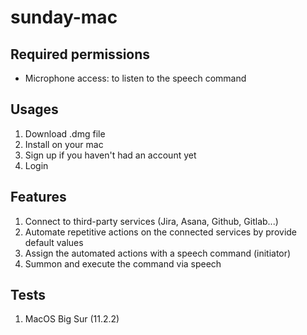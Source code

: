# sunday-mac

## Required permissions

  * Microphone access: to listen to the speech command

## Usages

  1. Download .dmg file
  2. Install on your mac
  3. Sign up if you haven't had an account yet
  4. Login

## Features

  1. Connect to third-party services (Jira, Asana, Github, Gitlab...)
  2. Automate repetitive actions on the connected services by provide default values
  3. Assign the automated actions with a speech command (initiator)
  4. Summon and execute the command via speech

## Tests
  
  1. MacOS Big Sur (11.2.2)

